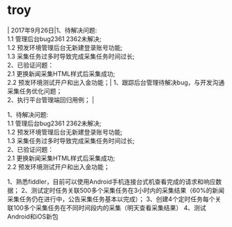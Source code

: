 # troy
 | 2017年9月26日|1、待解决问题:<br/>1.1 管理后台bug2361 2362未解决;<br/>1.2 预发环境管理后台无新建登录账号功能;<br/>1.3 采集任务过多时导致完成采集任务时间过长;<br/>2、已验证问题：<br/>2.1 更换新闻采集HTML样式后采集成功;<br/>2.2 预发环境测试开户和出入金功能；| 1、跟踪后台管理待解决bug，与开发沟通采集任务优化问题； <BR/> 2、执行平台管理端回归用例； |




1、待解决问题:<br/>1.1 管理后台bug2361 2362未解决;<br/>1.2 预发环境管理后台无新建登录账号功能;<br/>1.3 采集任务过多时导致完成采集任务时间过长;<br/>2、已验证问题：<br/>2.1 更换新闻采集HTML样式后采集成功;<br/>2.2 预发环境测试开户和出入金功能；<br/>







1、熟悉fiddler，目前可以使用Android手机连接台式机查看完成的请求和响应数据；
2、测试定时任务关联500多个采集任务在3小时内的采集结果（60%的新闻采集任务仍在进行中，公告采集任务基本以完成）；
3、创建4个定时任务每个关联100多个采集任务在不同时间段内的采集（明天查看采集结果）
4、测试Android和iOS新包




































































